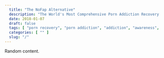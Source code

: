 ```yaml
---
  title: "The NoFap Alternative"
  description: "The World's Most Comprehensive Porn Addiction Recovery Solution. Start Your Porn Recovery Journey Today And Get A Hold Of Your Addiction. The NoFap Alternative."
  date: 2018-01-07
  draft: false
  tags: [ "porn recovery", "porn addiction", "addiction", "awareness", "nofap", "neverfap", "nofap alternative", "neverfap deluxe", "nofap guide", "neverfap basics" ]
  categories: [ "" ]
  slug: "/"
---
```


Random content. 